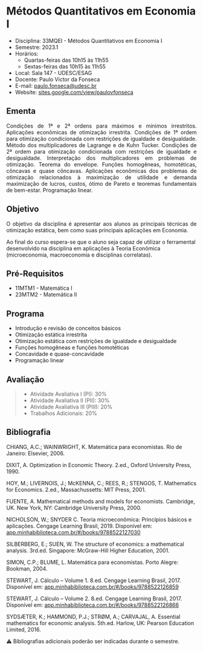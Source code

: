 # Métodos Quantitativos em Economia I

* Disciplina: 33MQEI - Métodos Quantitativos em Economia I
* Semestre: 2023.1
* Horários:
  * Quartas-feiras das 10h15 às 11h55
  * Sextas-feiras das 10h15 às 11h55
* Local: Sala 147 - UDESC/ESAG
* Docente: Paulo Victor da Fonseca
* E-mail: [paulo.fonseca@udesc.br](mailto:paulo.fonseca@udesc.br)
* Website: [sites.google.com/view/paulovfonseca](https://sites.google.com/view/paulovfonseca)

## Ementa

<p align="justify">
Condições de 1ª e 2ª ordens para máximos e mínimos irrestritos. Aplicações econômicas de otimização irrestrita. Condições de 1ª ordem para otimização condicionada com restrições de igualdade e desigualdade. Método dos multiplicadores de Lagrange e de Kuhn Tucker. Condições de 2ª ordem para otimização condicionada com restrições de igualdade e desigualdade. Interpretação dos multiplicadores em problemas de otimização. Teorema do envelope. Funções homogêneas, homotéticas, côncavas e quase côncavas. Aplicações econômicas dos problemas de otimização relacionados à maximização de utilidade e demanda maximização de lucros, custos, ótimo de Pareto e teoremas fundamentais de bem-estar. Programação linear.
</p>

## Objetivo

<p align="justify">
O objetivo da disciplina é apresentar aos alunos as principais técnicas de otimização estática, bem como suas principais aplicações em Economia. 

Ao final do curso espera-se que o aluno seja capaz de utilizar o ferramental desenvolvido na disciplina em aplicações à Teoria Econômica (microeconomia, macroeconomia e disciplinas correlatas).
</p>

## Pré-Requisitos
* 11MTM1 - Matemática I
* 23MTM2 - Matemática II

## Programa

* Introdução e revisão de conceitos básicos
* Otimização estática irrestrita
* Otimização estática com restrições de igualdade e desigualdade
* Funções homogêneas e funções homotéticas
* Concavidade e quase-concavidade
* Programação linear

## Avaliação


> * Atividade Avaliativa I (PI): 30%
> * Atividade Avaliativa II (PII): 30%
> * Atividade Avaliativa III (PIII): 20%
> * Trabalhos Adicionais: 20%

## Bibliografia

CHIANG, A.C.; WAINWRIGHT, K. Matemática para economistas. Rio de Janeiro: Elsevier, 2006.

DIXIT, A. Optimization in Economic Theory. 2.ed., Oxford University Press, 1990.

HOY, M.; LIVERNOIS, J.; McKENNA, C.; REES, R.; STENGOS, T. Mathematics for Economics. 2.ed., Massachussetts: MIT Press, 2001.

FUENTE, A. Mathematical methods and models for economists. Cambridge, UK. New York, NY: Cambridge University Press, 2000.

NICHOLSON, W.; SNYDER C. Teoria microeconômica: Princípios básicos e aplicações. Cengage Learning Brasil, 2019. Disponível em: [app.minhabiblioteca.com.br/#/books/9788522127030](https://app.minhabiblioteca.com.br/#/books/9788522127030/)

SILBERBERG, E.; SUEN, W. The structure of economics: a mathematical analysis. 3rd.ed. Singapore: McGraw-Hill Higher Education, 2001.

SIMON, C.P.; BLUME, L. Matemática para economistas. Porto Alegre: Bookman, 2004.

STEWART, J. Cálculo – Volume 1. 8.ed. Cengage Learning Brasil, 2017. Disponível em: [app.minhabiblioteca.com.br/#/books/9788522126859](https://app.minhabiblioteca.com.br/#/books/9788522126859/)


STEWART, J. Cálculo – Volume 2. 8.ed. Cengage Learning Brasil, 2017. Disponível em: [app.minhabiblioteca.com.br/#/books/9788522126866](https://app.minhabiblioteca.com.br/#/books/9788522126866/)


SYDSÆTER, K.; HAMMOND, P.J.; STRØM, A.; CARVAJAL, A. Essential mathematics for economic analysis. 5th.ed. Harlow, UK: Pearson Education Limited, 2016.

:warning: Bibliografias adicionais poderão ser indicadas durante o semestre.